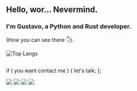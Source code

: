 ## Hello, wor... Nevermind.
### I'm Gustavo, a Python and Rust developer.
(How you can see there 👇).


<!--![Anurag's GitHub stats](https://github-readme-stats.vercel.app/api?username=anuraghazra&show_icons=true&theme=radical)-->
![Top Langs](https://github-readme-stats.vercel.app/api/top-langs/?username=gustavoruiz24&layout=compact)

##

if ( you want contact me ) { let's talk; };

<div> 
    <a href="https://www.instagram.com/wh0.1s.gusta" target="_blank"><img src="https://img.shields.io/badge/-Instagram-%23E4405F?style=for-the-badge&logo=instagram&logoColor=white" target="_blank"></a>
    <a href="https://discord.gg/wagxzStdcR" target="_blank"><img src="https://img.shields.io/badge/Discord-7289DA?style=for-the-badge&logo=discord&logoColor=white" target="_blank"></a> 
    <a href = "mailto:gustavoruiz2024@gmail.com"><img src="https://img.shields.io/badge/-Gmail-%23333?style=for-the-badge&logo=gmail&logoColor=white" target="_blank"></a>
    <a href="https://www.linkedin.com/in/rafaella-ballerini-45875016a" target="_blank"><img src="https://img.shields.io/badge/-LinkedIn-%230077B5?style=for-the-badge&logo=linkedin&logoColor=white" target="_blank"></a> 
</div>
